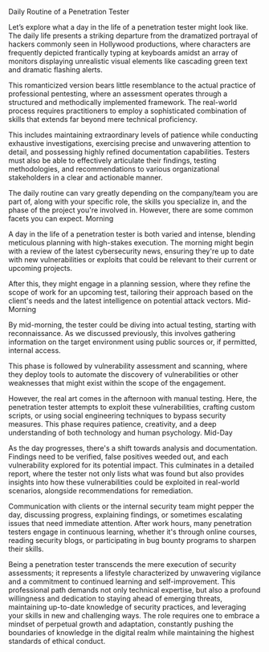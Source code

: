 
Daily Routine of a Penetration Tester

Let’s explore what a day in the life of a penetration tester might look like. The daily life presents a striking departure from the dramatized portrayal of hackers commonly seen in Hollywood productions, where characters are frequently depicted frantically typing at keyboards amidst an array of monitors displaying unrealistic visual elements like cascading green text and dramatic flashing alerts.

This romanticized version bears little resemblance to the actual practice of professional pentesting, where an assessment operates through a structured and methodically implemented framework. The real-world process requires practitioners to employ a sophisticated combination of skills that extends far beyond mere technical proficiency.

This includes maintaining extraordinary levels of patience while conducting exhaustive investigations, exercising precise and unwavering attention to detail, and possessing highly refined documentation capabilities. Testers must also be able to effectively articulate their findings, testing methodologies, and recommendations to various organizational stakeholders in a clear and actionable manner.

The daily routine can vary greatly depending on the company/team you are part of, along with your specific role, the skills you specialize in, and the phase of the project you're involved in. However, there are some common facets you can expect.
Morning

A day in the life of a penetration tester is both varied and intense, blending meticulous planning with high-stakes execution. The morning might begin with a review of the latest cybersecurity news, ensuring they're up to date with new vulnerabilities or exploits that could be relevant to their current or upcoming projects.

After this, they might engage in a planning session, where they refine the scope of work for an upcoming test, tailoring their approach based on the client's needs and the latest intelligence on potential attack vectors.
Mid-Morning

By mid-morning, the tester could be diving into actual testing, starting with reconnaissance. As we discussed previously, this involves gathering information on the target environment using public sources or, if permitted, internal access.

This phase is followed by vulnerability assessment and scanning, where they deploy tools to automate the discovery of vulnerabilities or other weaknesses that might exist within the scope of the engagement.

However, the real art comes in the afternoon with manual testing. Here, the penetration tester attempts to exploit these vulnerabilities, crafting custom scripts, or using social engineering techniques to bypass security measures. This phase requires patience, creativity, and a deep understanding of both technology and human psychology.
Mid-Day

As the day progresses, there's a shift towards analysis and documentation. Findings need to be verified, false positives weeded out, and each vulnerability explored for its potential impact. This culminates in a detailed report, where the tester not only lists what was found but also provides insights into how these vulnerabilities could be exploited in real-world scenarios, alongside recommendations for remediation.

Communication with clients or the internal security team might pepper the day, discussing progress, explaining findings, or sometimes escalating issues that need immediate attention. After work hours, many penetration testers engage in continuous learning, whether it's through online courses, reading security blogs, or participating in bug bounty programs to sharpen their skills.

Being a penetration tester transcends the mere execution of security assessments; it represents a lifestyle characterized by unwavering vigilance and a commitment to continued learning and self-improvement. This professional path demands not only technical expertise, but also a profound willingness and dedication to staying ahead of emerging threats, maintaining up-to-date knowledge of security practices, and leveraging your skills in new and challenging ways. The role requires one to embrace a mindset of perpetual growth and adaptation, constantly pushing the boundaries of knowledge in the digital realm while maintaining the highest standards of ethical conduct.

